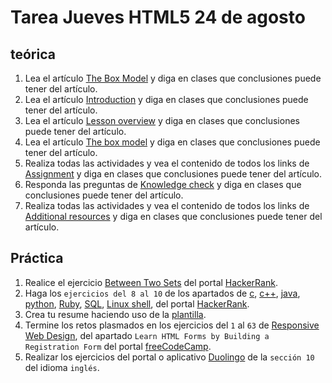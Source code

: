 # Tarea Jueves HTML5 24 de agosto

## teórica

1. Lea el artículo [The Box Model](https://www.theodinproject.com/lessons/foundations-the-box-model) y diga en clases que conclusiones puede tener del artículo.
2. Lea el artículo [Introduction](https://www.theodinproject.com/lessons/foundations-the-box-model#introduction) y diga en clases que conclusiones puede tener del artículo.
3. Lea el artículo [Lesson overview](https://www.theodinproject.com/lessons/foundations-the-box-model#lesson-overview) y diga en clases que conclusiones puede tener del artículo.
4. Lea el artículo [The box model](https://www.theodinproject.com/lessons/foundations-the-box-model#the-box-model) y diga en clases que conclusiones puede tener del artículo.
5. Realiza todas las actividades y vea el contenido de todos los links de [Assignment](https://www.theodinproject.com/lessons/foundations-the-box-model#assignment) y diga en clases que conclusiones puede tener del artículo.
6. Responda las preguntas de [Knowledge check](https://www.theodinproject.com/lessons/foundations-the-box-model#knowledge-check) y diga en clases que conclusiones puede tener del artículo.
7. Realiza todas las actividades y vea el contenido de todos los links de [Additional resources](https://www.theodinproject.com/lessons/foundations-the-box-model#additional-resources) y diga en clases que conclusiones puede tener del artículo.

## Práctica

1. Realice el ejercicio [Between Two Sets](https://www.hackerrank.com/challenges/between-two-sets/problem?isFullScreen=false) del portal [HackerRank](https://www.hackerrank.com/dashboard).
2. Haga los `ejercicios del 8 al 10` de los apartados de [c](https://www.hackerrank.com/domains/c), [c++](https://www.hackerrank.com/domains/cpp), [java](https://www.hackerrank.com/domains/java), [python](https://www.hackerrank.com/domains/python), [Ruby](https://www.hackerrank.com/domains/ruby), [SQL](https://www.hackerrank.com/domains/sql), [Linux shell](https://www.hackerrank.com/domains/shell), del portal [HackerRank](https://www.hackerrank.com/dashboard).
3. Crea tu resume haciendo uso de la [plantilla](https://docs.google.com/document/d/1jfUa4HGBDjt2peJPQ0Wg1YhdGkCoSysS6QMT4u8bCic/edit?usp=sharing).
4. Termine los retos plasmados en los ejercicios del `1` al `63` de [Responsive Web Design](https://www.freecodecamp.org/learn/2022/responsive-web-design/), del apartado `Learn HTML Forms by Building a Registration Form` del portal [freeCodeCamp](https://www.freecodecamp.org/learn/).
5. Realizar los ejercicios del portal o aplicativo [Duolingo](https://www.duolingo.com/learn) de la `sección 10` del idioma `inglés`.